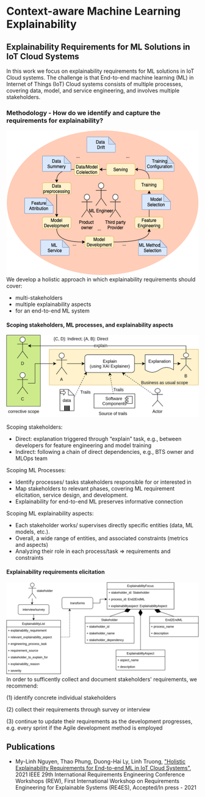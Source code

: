# Context-aware Machine Learning Explainability

## Explainability Requirements for ML Solutions in IoT Cloud Systems

In this work we focus on explainability requirements for ML solutions in IoT Cloud systems. The challenge is that End-to-end machine learning (ML) in Internet of Things (IoT) Cloud systems consists of multiple processes, covering data, model, and service engineering, and involves multiple stakeholders.

### Methodology - How do we identify and capture the requirements for explainability?

![Holistic Approach](./figure/Holistic.png)
We develop a holistic approach in which explainability requirements should cover:
- multi-stakeholders
- multiple explainability aspects
- for an end-to-end ML system

#### Scoping stakeholders, ML processes, and explainability aspects
![Stakeholders in direct and indirect dependencies](./figure/methods.png)

Scoping stakeholders: 
- Direct: explanation triggered through “explain” task, e.g., between developers for feature engineering and model training
- Indirect: following a chain of direct dependencies, e.g., BTS owner and MLOps team

Scoping ML Processes: 
- Identify processes/ tasks stakeholders responsible for or interested in
- Map stakeholders to relevant phases, covering ML requirement elicitation, service design, and development.
- Explainability for end-to-end ML preserves informative connection

Scoping ML explainability aspects: 
- Each stakeholder works/ supervises directly specific entities (data, ML models, etc.).
- Overall, a wide range of entities, and associated constraints (metrics and aspects)
- Analyzing their role in each process/task => requirements and constraints
#### Explainability requirements elicitation
![Steps to collect and document explainability requirements](./figure/templates-methods.png)
In order to sufficently collect and document stakeholders' requirements, we recommend:

 (1) identify concrete individual stakeholders 

 (2) collect their requirements through survey or interview

 (3) continue to update their requirements as the development progresses, e.g. every sprint if the Agile development method is employed

## Publications
- My-Linh Nguyen, Thao Phung, Duong-Hai Ly, Linh Truong, ["Holistic Explainability Requirements for End-to-end ML in IoT Cloud Systems"](https://research.aalto.fi/en/publications/holistic-explainability-requirements-for-end-to-end-machine-learn), 2021 IEEE 29th International Requirements Engineering Conference Workshops (REW), First International Workshop on Requirements Engineering for Explainable Systems (RE4ES), Accepted/In press - 2021

